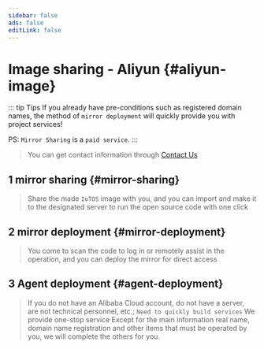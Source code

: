```yaml
---
sidebar: false
ads: false
editLink: false
---
```


# Image sharing - Aliyun {#aliyun-image}

::: tip Tips
If you already have pre-conditions such as registered domain names, the method of `mirror deployment` will quickly provide you with project services!

PS: `Mirror Sharing` is a `paid service`.
:::

> You can get contact information through [Contact Us](/about/)

## 1 mirror sharing {#mirror-sharing}

> Share the made `IoTOS` image with you, and you can import and make it to the designated server to run the open source code with one click

## 2 mirror deployment {#mirror-deployment}

> You come to scan the code to log in or remotely assist in the operation, and you can deploy the mirror for direct access

## 3 Agent deployment {#agent-deployment}

> If you do not have an Alibaba Cloud account, do not have a server, are not technical personnel, etc.; `Need to quickly build services`
> We provide one-stop service Except for the main information real name, domain name registration and other items that must be operated by you, we will complete the others for you.
